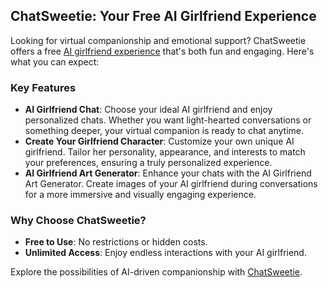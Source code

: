 ## ChatSweetie: Your Free AI Girlfriend Experience

Looking for virtual companionship and emotional support? ChatSweetie offers a free [AI girlfriend experience](https://chatsweetie.ai/) that's both fun and engaging. Here's what you can expect:

### Key Features
- **AI Girlfriend Chat**: Choose your ideal AI girlfriend and enjoy personalized chats. Whether you want light-hearted conversations or something deeper, your virtual companion is ready to chat anytime.
- **Create Your Girlfriend Character**: Customize your own unique AI girlfriend. Tailor her personality, appearance, and interests to match your preferences, ensuring a truly personalized experience.
- **AI Girlfriend Art Generator**: Enhance your chats with the AI Girlfriend Art Generator. Create images of your AI girlfriend during conversations for a more immersive and visually engaging experience.

### Why Choose ChatSweetie?
- **Free to Use**: No restrictions or hidden costs.
- **Unlimited Access**: Enjoy endless interactions with your AI girlfriend.

Explore the possibilities of AI-driven companionship with [ChatSweetie](https://chatsweetie.ai/).
